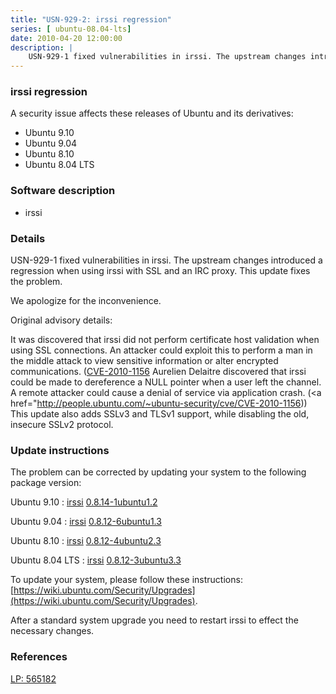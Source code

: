 ```yaml
---
title: "USN-929-2: irssi regression"
series: [ ubuntu-08.04-lts]
date: 2010-04-20 12:00:00
description: |
    USN-929-1 fixed vulnerabilities in irssi. The upstream changes introduced a regression when using irssi with SSL and an IRC proxy. This update fixes the problem.
--- 
```

 
### irssi regression

A security issue affects these releases of Ubuntu and its derivatives:

* Ubuntu 9.10
* Ubuntu 9.04
* Ubuntu 8.10
* Ubuntu 8.04 LTS

### Software description

* irssi 

### Details

USN-929-1 fixed vulnerabilities in irssi. The upstream changes introduced a regression when using irssi with SSL and an IRC proxy. This update fixes the problem.

We apologize for the inconvenience.

Original advisory details:

 It was discovered that irssi did not perform certificate host validation when using SSL connections. An attacker could exploit this to perform a man in the middle attack to view sensitive information or alter encrypted communications. ([CVE-2010-1156](http://people.ubuntu.com/~ubuntu-security/cve/CVE-2010-1155">CVE-2010-1155</a>) Aurelien Delaitre discovered that irssi could be made to dereference a NULL pointer when a user left the channel. A remote attacker could cause a denial of service via application crash. (<a href="http://people.ubuntu.com/~ubuntu-security/cve/CVE-2010-1156)) This update also adds SSLv3 and TLSv1 support, while disabling the old, insecure SSLv2 protocol. 

### Update instructions

The problem can be corrected by updating your system to the following package version:

Ubuntu 9.10
 : [irssi](https://launchpad.net/ubuntu/+source/irssi) <span> [0.8.14-1ubuntu1.2](https://launchpad.net/ubuntu/+source/irssi/0.8.14-1ubuntu1.2) </span> 

Ubuntu 9.04
 : [irssi](https://launchpad.net/ubuntu/+source/irssi) <span> [0.8.12-6ubuntu1.3](https://launchpad.net/ubuntu/+source/irssi/0.8.12-6ubuntu1.3) </span> 

Ubuntu 8.10
 : [irssi](https://launchpad.net/ubuntu/+source/irssi) <span> [0.8.12-4ubuntu2.3](https://launchpad.net/ubuntu/+source/irssi/0.8.12-4ubuntu2.3) </span> 

Ubuntu 8.04 LTS
 : [irssi](https://launchpad.net/ubuntu/+source/irssi) <span> [0.8.12-3ubuntu3.3](https://launchpad.net/ubuntu/+source/irssi/0.8.12-3ubuntu3.3) </span> 

To update your system, please follow these instructions: [https://wiki.ubuntu.com/Security/Upgrades](https://wiki.ubuntu.com/Security/Upgrades).

After a standard system upgrade you need to restart irssi to effect the necessary changes. 

### References

 [LP: 565182](https://launchpad.net/bugs/565182)
 
